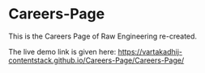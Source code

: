 # Careers-Page

This is the Careers Page of Raw Engineering re-created.

The live demo link is given here: https://vartakadhij-contentstack.github.io/Careers-Page/Careers-Page/
